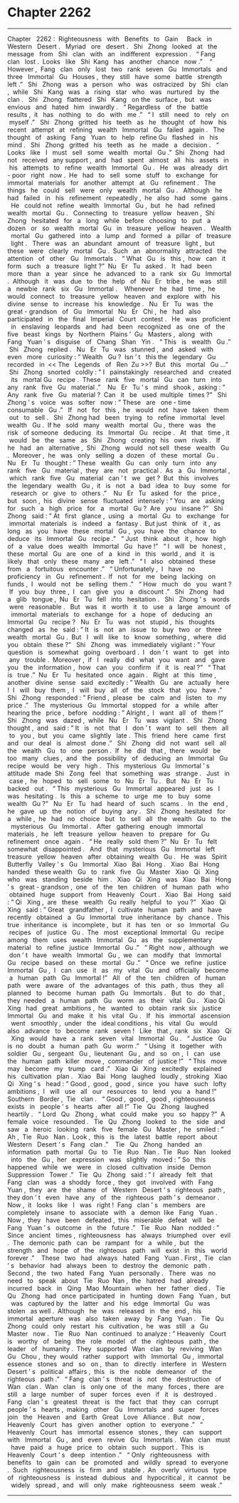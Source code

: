 
# Chapter 2262


---

Chapter ‌ ‌ 2262 :‌ ‌ Righteousness ‌ ‌ with ‌ ‌ Benefits ‌ ‌ to ‌ ‌ Gain ‌ ‌
‌
‌ Back ‌ ‌ in ‌ ‌ Western ‌ ‌ Desert .‌ ‌
‌
Myriad ‌ ‌ ore ‌ ‌ desert .‌ ‌
‌
Shi ‌ ‌ Zhong ‌ ‌ looked ‌ ‌ at ‌ ‌ the ‌ ‌ message ‌ ‌ from ‌ ‌ Shi ‌ ‌ clan ‌ ‌ with ‌ ‌ an ‌ ‌ indifferent ‌ ‌ expression .‌ ‌
‌
“ Fang ‌ ‌ clan ‌ ‌ lost .‌ ‌ Looks ‌ ‌ like ‌ ‌ Shi ‌ ‌ Kang ‌ ‌ has ‌ ‌ another ‌ ‌ chance ‌ ‌ now .”‌ ‌ ‌
‌
“ However ,‌ ‌ Fang ‌ ‌ clan ‌ ‌ only ‌ ‌ lost ‌ ‌ two ‌ ‌ rank ‌ ‌ seven ‌ ‌ Gu ‌ ‌ Immortals ‌ ‌ and ‌ ‌ three ‌ ‌ Immortal ‌ ‌ Gu ‌ ‌ Houses ,‌ ‌
they ‌ ‌ still ‌ ‌ have ‌ ‌ some ‌ ‌ battle ‌ ‌ strength ‌ ‌ left .”‌ ‌
‌
Shi ‌ ‌ Zhong ‌ ‌ was ‌ ‌ a ‌ ‌ person ‌ ‌ who ‌ ‌ was ‌ ‌ ostracized ‌ ‌ by ‌ ‌ Shi ‌ ‌ clan ,‌ ‌ while ‌ ‌ Shi ‌ ‌ Kang ‌ ‌ was ‌ ‌ a ‌ ‌ rising ‌ ‌ star ‌ ‌ who ‌ ‌
was ‌ ‌ nurtured ‌ ‌ by ‌ ‌ the ‌ ‌ clan .‌ ‌
‌
Shi ‌ ‌ Zhong ‌ ‌ flattered ‌ ‌ Shi ‌ ‌ Kang ‌ ‌ on ‌ ‌ the ‌ ‌ surface ,‌ ‌ but ‌ ‌ was ‌ ‌ envious ‌ ‌ and ‌ ‌ hated ‌ ‌ him ‌ ‌ inwardly .‌ ‌
‌
“ Regardless ‌ ‌ of ‌ ‌ the ‌ ‌ battle ‌ ‌ results ,‌ ‌ it ‌ ‌ has ‌ ‌ nothing ‌ ‌ to ‌ ‌ do ‌ ‌ with ‌ ‌ me .”‌ ‌
‌
“ I ‌ ‌ still ‌ ‌ need ‌ ‌ to ‌ ‌ rely ‌ ‌ on ‌ ‌ myself .”‌ ‌
‌
Shi ‌ ‌ Zhong ‌ ‌ gritted ‌ ‌ his ‌ ‌ teeth ‌ ‌ as ‌ ‌ he ‌ ‌ thought ‌ ‌ of ‌ ‌ how ‌ ‌ his ‌ ‌ recent ‌ ‌ attempt ‌ ‌ at ‌ ‌ refining ‌ ‌ wealth ‌ ‌ Immortal ‌ ‌
Gu ‌ ‌ failed ‌ ‌ again .‌ ‌
‌
The ‌ ‌ thought ‌ ‌ of ‌ ‌ asking ‌ ‌ Fang ‌ ‌ Yuan ‌ ‌ to ‌ ‌ help ‌ ‌ refine ‌ ‌ Gu ‌ ‌ flashed ‌ ‌ in ‌ ‌ his ‌ ‌ mind .‌ ‌
‌
Shi ‌ ‌ Zhong ‌ ‌ gritted ‌ ‌ his ‌ ‌ teeth ‌ ‌ as ‌ ‌ he ‌ ‌ made ‌ ‌ a ‌ ‌ decision .‌ ‌
‌
“ Looks ‌ ‌ like ‌ ‌ I ‌ ‌ must ‌ ‌ sell ‌ ‌ some ‌ ‌ wealth ‌ ‌ mortal ‌ ‌ Gu .”‌ ‌ Shi ‌ ‌ Zhong ‌ ‌ had ‌ ‌ not ‌ ‌ received ‌ ‌ any ‌ ‌ support ,‌ ‌ and ‌ ‌
had ‌ ‌ spent ‌ ‌ almost ‌ ‌ all ‌ ‌ his ‌ ‌ assets ‌ ‌ in ‌ ‌ his ‌ ‌ attempts ‌ ‌ to ‌ ‌ refine ‌ ‌ wealth ‌ ‌ Immortal ‌ ‌ Gu .‌ ‌
‌
He ‌ ‌ was ‌ ‌ already ‌ ‌ dirt - poor ‌ ‌ right ‌ ‌ now .‌ ‌ He ‌ ‌ had ‌ ‌ to ‌ ‌ sell ‌ ‌ some ‌ ‌ stuff ‌ ‌ to ‌ ‌ exchange ‌ ‌ for ‌ ‌ immortal ‌ ‌ materials ‌ ‌
for ‌ ‌ another ‌ ‌ attempt ‌ ‌ at ‌ ‌ Gu ‌ ‌ refinement .‌ ‌
‌
The ‌ ‌ things ‌ ‌ he ‌ ‌ could ‌ ‌ sell ‌ ‌ were ‌ ‌ only ‌ ‌ wealth ‌ ‌ mortal ‌ ‌ Gu .‌ ‌
‌
Although ‌ ‌ he ‌ ‌ had ‌ ‌ failed ‌ ‌ in ‌ ‌ his ‌ ‌ refinement ‌ ‌ repeatedly ,‌ ‌ he ‌ ‌ also ‌ ‌ had ‌ ‌ some ‌ ‌ gains .‌ ‌
‌
He ‌ ‌ could ‌ ‌ not ‌ ‌ refine ‌ ‌ wealth ‌ ‌ Immortal ‌ ‌ Gu ,‌ ‌ but ‌ ‌ he ‌ ‌ had ‌ ‌ refined ‌ ‌ wealth ‌ ‌ mortal ‌ ‌ Gu .‌ ‌
‌
Connecting ‌ ‌ to ‌ ‌ treasure ‌ ‌ yellow ‌ ‌ heaven ,‌ ‌ Shi ‌ ‌ Zhong ‌ ‌ hesitated ‌ ‌ for ‌ ‌ a ‌ ‌ long ‌ ‌ while ‌ ‌ before ‌ ‌ choosing ‌ ‌ to ‌ ‌
put ‌ ‌ a ‌ ‌ dozen ‌ ‌ or ‌ ‌ so ‌ ‌ wealth ‌ ‌ mortal ‌ ‌ Gu ‌ ‌ in ‌ ‌ treasure ‌ ‌ yellow ‌ ‌ heaven .‌ ‌
‌
Wealth ‌ ‌ mortal ‌ ‌ Gu ‌ ‌ gathered ‌ ‌ into ‌ ‌ a ‌ ‌ lump ‌ ‌ and ‌ ‌ formed ‌ ‌ a ‌ ‌ pillar ‌ ‌ of ‌ ‌ treasure ‌ ‌ light .‌ ‌
‌
There ‌ ‌ was ‌ ‌ an ‌ ‌ abundant ‌ ‌ amount ‌ ‌ of ‌ ‌ treasure ‌ ‌ light ,‌ ‌ but ‌ ‌ these ‌ ‌ were ‌ ‌ clearly ‌ ‌ mortal ‌ ‌ Gu .‌ ‌ Such ‌ ‌ an ‌ ‌
abnormality ‌ ‌ attracted ‌ ‌ the ‌ ‌ attention ‌ ‌ of ‌ ‌ other ‌ ‌ Gu ‌ ‌ Immortals .‌ ‌
‌
“ What ‌ ‌ Gu ‌ ‌ is ‌ ‌ this ,‌ ‌ how ‌ ‌ can ‌ ‌ it ‌ ‌ form ‌ ‌ such ‌ ‌ a ‌ ‌ treasure ‌ ‌ light ?”‌ ‌ Nu ‌ ‌ Er ‌ ‌ Tu ‌ ‌ asked .‌ ‌
‌
It ‌ ‌ had ‌ ‌ been ‌ ‌ more ‌ ‌ than ‌ ‌ a ‌ ‌ year ‌ ‌ since ‌ ‌ he ‌ ‌ advanced ‌ ‌ to ‌ ‌ a ‌ ‌ rank ‌ ‌ six ‌ ‌ Gu ‌ ‌ Immortal .‌ ‌ Although ‌ ‌ it ‌ ‌ was ‌ ‌ due ‌ ‌
to ‌ ‌ the ‌ ‌ help ‌ ‌ of ‌ ‌ Nu ‌ ‌ Er ‌ ‌ tribe ,‌ ‌ he ‌ ‌ was ‌ ‌ still ‌ ‌ a ‌ ‌ newbie ‌ ‌ rank ‌ ‌ six ‌ ‌ Gu ‌ ‌ Immortal .‌ ‌ ‌
‌
Whenever ‌ ‌ he ‌ ‌ had ‌ ‌ time ,‌ ‌ he ‌ ‌ would ‌ ‌ connect ‌ ‌ to ‌ ‌ treasure ‌ ‌ yellow ‌ ‌ heaven ‌ ‌ and ‌ ‌ explore ‌ ‌ with ‌ ‌ his ‌ ‌ divine ‌ ‌
sense ‌ ‌ to ‌ ‌ increase ‌ ‌ his ‌ ‌ knowledge .‌ ‌
‌
Nu ‌ ‌ Er ‌ ‌ Tu ‌ ‌ was ‌ ‌ the ‌ ‌ great - grandson ‌ ‌ of ‌ ‌ Gu ‌ ‌ Immortal ‌ ‌ Nu ‌ ‌ Er ‌ ‌ Chi ,‌ ‌ he ‌ ‌ had ‌ ‌ also ‌ ‌ participated ‌ ‌ in ‌ ‌ the ‌ ‌ final ‌ ‌
Imperial ‌ ‌ Court ‌ ‌ contest .‌ ‌
‌
He ‌ ‌ was ‌ ‌ proficient ‌ ‌ in ‌ ‌ enslaving ‌ ‌ leopards ‌ ‌ and ‌ ‌ had ‌ ‌ been ‌ ‌ recognized ‌ ‌ as ‌ ‌ one ‌ ‌ of ‌ ‌ the ‌ ‌ five ‌ ‌ beast ‌ ‌ kings ‌ ‌
by ‌ ‌ Northern ‌ ‌ Plains ’‌ ‌ Gu ‌ ‌ Masters ,‌ ‌ along ‌ ‌ with ‌ ‌ Fang ‌ ‌ Yuan ’ s ‌ ‌ disguise ‌ ‌ of ‌ ‌ Chang ‌ ‌ Shan ‌ ‌ Yin .‌ ‌
‌
“ This ‌ ‌ is ‌ ‌ wealth ‌ ‌ Gu .”‌ ‌ Shi ‌ ‌ Zhong ‌ ‌ replied .‌ ‌
‌
Nu ‌ ‌ Er ‌ ‌ Tu ‌ ‌ was ‌ ‌ stunned ,‌ ‌ and ‌ ‌ asked ‌ ‌ with ‌ ‌ even ‌ ‌ more ‌ ‌ curiosity :‌ ‌” Wealth ‌ ‌ Gu ?‌ ‌ Isn ’ t ‌ ‌ this ‌ ‌ the ‌ ‌ legendary ‌ ‌
Gu ‌ ‌ recorded ‌ ‌ in ‌ ‌<< The ‌ ‌ Legends ‌ ‌ of ‌ ‌ Ren ‌ ‌ Zu >>?‌ ‌ But ‌ ‌ this ‌ ‌ mortal ‌ ‌ Gu …”‌ ‌
‌
Shi ‌ ‌ Zhong ‌ ‌ snorted ‌ ‌ coldly :‌ ‌” I ‌ ‌ painstakingly ‌ ‌ researched ‌ ‌ and ‌ ‌ created ‌ ‌ its ‌ ‌ mortal ‌ ‌ Gu ‌ ‌ recipe .‌ ‌ These ‌ ‌
rank ‌ ‌ five ‌ ‌ mortal ‌ ‌ Gu ‌ ‌ can ‌ ‌ turn ‌ ‌ into ‌ ‌ any ‌ ‌ rank ‌ ‌ five ‌ ‌ Gu ‌ ‌ material .”‌ ‌ ‌
‌
Nu ‌ ‌ Er ‌ ‌ Tu ’ s ‌ ‌ mind ‌ ‌ shook ,‌ ‌ asking :‌ ‌” Any ‌ ‌ rank ‌ ‌ five ‌ ‌ Gu ‌ ‌ material ?‌ ‌ Can ‌ ‌ it ‌ ‌ be ‌ ‌ used ‌ ‌ multiple ‌ ‌ times ?”‌ ‌
‌
Shi ‌ ‌ Zhong ’ s ‌ ‌ voice ‌ ‌ was ‌ ‌ softer ‌ ‌ now :‌ ‌” These ‌ ‌ are ‌ ‌ one - time ‌ ‌ consumable ‌ ‌ Gu .”‌ ‌
‌
If ‌ ‌ not ‌ ‌ for ‌ ‌ this ,‌ ‌ he ‌ ‌ would ‌ ‌ not ‌ ‌ have ‌ ‌ taken ‌ ‌ them ‌ ‌ out ‌ ‌ to ‌ ‌ sell .‌ ‌
‌
Shi ‌ ‌ Zhong ‌ ‌ had ‌ ‌ been ‌ ‌ trying ‌ ‌ to ‌ ‌ refine ‌ ‌ immortal ‌ ‌ level ‌ ‌ wealth ‌ ‌ Gu .‌ ‌ If ‌ ‌ he ‌ ‌ sold ‌ ‌ many ‌ ‌ wealth ‌ ‌ mortal ‌ ‌ Gu ,‌ ‌
there ‌ ‌ was ‌ ‌ the ‌ ‌ risk ‌ ‌ of ‌ ‌ someone ‌ ‌ deducing ‌ ‌ its ‌ ‌ Immortal ‌ ‌ Gu ‌ ‌ recipe .‌ ‌
‌
At ‌ ‌ that ‌ ‌ time ,‌ ‌ it ‌ ‌ would ‌ ‌ be ‌ ‌ the ‌ ‌ same ‌ ‌ as ‌ ‌ Shi ‌ ‌ Zhong ‌ ‌ creating ‌ ‌ his ‌ ‌ own ‌ ‌ rivals .‌ ‌
‌
If ‌ ‌ he ‌ ‌ had ‌ ‌ an ‌ ‌ alternative ,‌ ‌ Shi ‌ ‌ Zhong ‌ ‌ would ‌ ‌ not ‌ ‌ sell ‌ ‌ these ‌ ‌ wealth ‌ ‌ Gu .‌ ‌ Moreover ,‌ ‌ he ‌ ‌ was ‌ ‌ only ‌ ‌
selling ‌ ‌ a ‌ ‌ dozen ‌ ‌ of ‌ ‌ these ‌ ‌ mortal ‌ ‌ Gu .‌ ‌
‌
Nu ‌ ‌ Er ‌ ‌ Tu ‌ ‌ thought :‌ ‌” These ‌ ‌ wealth ‌ ‌ Gu ‌ ‌ can ‌ ‌ only ‌ ‌ turn ‌ ‌ into ‌ ‌ any ‌ ‌ rank ‌ ‌ five ‌ ‌ Gu ‌ ‌ material ,‌ ‌ they ‌ ‌ are ‌ ‌ not ‌ ‌
practical .‌ ‌ As ‌ ‌ a ‌ ‌ Gu ‌ ‌ Immortal ,‌ ‌ which ‌ ‌ rank ‌ ‌ five ‌ ‌ Gu ‌ ‌ material ‌ ‌ can ’ t ‌ ‌ we ‌ ‌ get ?‌ ‌ But ‌ ‌ this ‌ ‌ involves ‌ ‌ the ‌ ‌
legendary ‌ ‌ wealth ‌ ‌ Gu ,‌ ‌ it ‌ ‌ is ‌ ‌ not ‌ ‌ a ‌ ‌ bad ‌ ‌ idea ‌ ‌ to ‌ ‌ buy ‌ ‌ some ‌ ‌ for ‌ ‌ research ‌ ‌ or ‌ ‌ give ‌ ‌ to ‌ ‌ others .”‌ ‌ ‌
‌
Nu ‌ ‌ Er ‌ ‌ Tu ‌ ‌ asked ‌ ‌ for ‌ ‌ the ‌ ‌ price ,‌ ‌ but ‌ ‌ soon ,‌ ‌ his ‌ ‌ divine ‌ ‌ sense ‌ ‌ fluctuated ‌ ‌ intensely :‌ ‌” You ‌ ‌ are ‌ ‌ asking ‌ ‌ for ‌ ‌
such ‌ ‌ a ‌ ‌ high ‌ ‌ price ‌ ‌ for ‌ ‌ a ‌ ‌ mortal ‌ ‌ Gu ?‌ ‌ Are ‌ ‌ you ‌ ‌ insane ?”‌ ‌
‌
Shi ‌ ‌ Zhong ‌ ‌ said :‌ ‌” At ‌ ‌ first ‌ ‌ glance ,‌ ‌ using ‌ ‌ a ‌ ‌ mortal ‌ ‌ Gu ‌ ‌ to ‌ ‌ exchange ‌ ‌ for ‌ ‌ immortal ‌ ‌ materials ‌ ‌ is ‌ ‌ indeed ‌ ‌
a ‌ ‌ fantasy .‌ ‌ But ‌ ‌ just ‌ ‌ think ‌ ‌ of ‌ ‌ it ,‌ ‌ as ‌ ‌ long ‌ ‌ as ‌ ‌ you ‌ ‌ have ‌ ‌ these ‌ ‌ mortal ‌ ‌ Gu ,‌ ‌ you ‌ ‌ have ‌ ‌ the ‌ ‌ chance ‌ ‌ to ‌ ‌
deduce ‌ ‌ its ‌ ‌ Immortal ‌ ‌ Gu ‌ ‌ recipe .”‌ ‌
‌
“ Just ‌ ‌ think ‌ ‌ about ‌ ‌ it ,‌ ‌ how ‌ ‌ high ‌ ‌ of ‌ ‌ a ‌ ‌ value ‌ ‌ does ‌ ‌ wealth ‌ ‌ Immortal ‌ ‌ Gu ‌ ‌ have !”‌ ‌
‌
“ I ‌ ‌ will ‌ ‌ be ‌ ‌ honest ,‌ ‌ these ‌ ‌ mortal ‌ ‌ Gu ‌ ‌ are ‌ ‌ one ‌ ‌ of ‌ ‌ a ‌ ‌ kind ‌ ‌ in ‌ ‌ this ‌ ‌ world ,‌ ‌ and ‌ ‌ it ‌ ‌ is ‌ ‌ likely ‌ ‌ that ‌ ‌ only ‌ ‌ these ‌ ‌
many ‌ ‌ are ‌ ‌ left .”‌ ‌
‌
“ I ‌ ‌ also ‌ ‌ obtained ‌ ‌ these ‌ ‌ from ‌ ‌ a ‌ ‌ fortuitous ‌ ‌ encounter .”‌ ‌
‌
“ Unfortunately ,‌ ‌ I ‌ ‌ have ‌ ‌ no ‌ ‌ proficiency ‌ ‌ in ‌ ‌ Gu ‌ ‌ refinement .‌ ‌ If ‌ ‌ not ‌ ‌ for ‌ ‌ me ‌ ‌ being ‌ ‌ lacking ‌ ‌ on ‌ ‌ funds ,‌ ‌ I ‌ ‌
would ‌ ‌ not ‌ ‌ be ‌ ‌ selling ‌ ‌ them .”‌ ‌
‌
“ How ‌ ‌ much ‌ ‌ do ‌ ‌ you ‌ ‌ want ?‌ ‌ If ‌ ‌ you ‌ ‌ buy ‌ ‌ three ,‌ ‌ I ‌ ‌ can ‌ ‌ give ‌ ‌ you ‌ ‌ a ‌ ‌ discount .”‌ ‌
‌
Shi ‌ ‌ Zhong ‌ ‌ had ‌ ‌ a ‌ ‌ glib ‌ ‌ tongue ,‌ ‌ Nu ‌ ‌ Er ‌ ‌ Tu ‌ ‌ fell ‌ ‌ into ‌ ‌ hesitation .‌ ‌
‌
Shi ‌ ‌ Zhong ’ s ‌ ‌ words ‌ ‌ were ‌ ‌ reasonable .‌ ‌
‌
But ‌ ‌ was ‌ ‌ it ‌ ‌ worth ‌ ‌ it ‌ ‌ to ‌ ‌ use ‌ ‌ a ‌ ‌ large ‌ ‌ amount ‌ ‌ of ‌ ‌ immortal ‌ ‌ materials ‌ ‌ to ‌ ‌ exchange ‌ ‌ for ‌ ‌ a ‌ ‌ hope ‌ ‌ of ‌ ‌
deducing ‌ ‌ an ‌ ‌ Immortal ‌ ‌ Gu ‌ ‌ recipe ?‌ ‌
‌
Nu ‌ ‌ Er ‌ ‌ Tu ‌ ‌ was ‌ ‌ not ‌ ‌ stupid ,‌ ‌ his ‌ ‌ thoughts ‌ ‌ changed ‌ ‌ as ‌ ‌ he ‌ ‌ said :‌ ‌” It ‌ ‌ is ‌ ‌ not ‌ ‌ an ‌ ‌ issue ‌ ‌ to ‌ ‌ buy ‌ ‌ two ‌ ‌ or ‌ ‌ three ‌ ‌
wealth ‌ ‌ mortal ‌ ‌ Gu .‌ ‌ But ‌ ‌ I ‌ ‌ will ‌ ‌ like ‌ ‌ to ‌ ‌ know ‌ ‌ something ,‌ ‌ where ‌ ‌ did ‌ ‌ you ‌ ‌ obtain ‌ ‌ these ?”‌ ‌
‌
Shi ‌ ‌ Zhong ‌ ‌ was ‌ ‌ immediately ‌ ‌ vigilant :‌ ‌” Your ‌ ‌ question ‌ ‌ is ‌ ‌ somewhat ‌ ‌ going ‌ ‌ overboard .‌ ‌ I ‌ ‌ don ’ t ‌ ‌ want ‌ ‌
to ‌ ‌ get ‌ ‌ into ‌ ‌ any ‌ ‌ trouble .‌ ‌ Moreover ,‌ ‌ if ‌ ‌ I ‌ ‌ really ‌ ‌ did ‌ ‌ what ‌ ‌ you ‌ ‌ want ‌ ‌ and ‌ ‌ gave ‌ ‌ you ‌ ‌ the ‌ ‌ information ,‌ ‌ how ‌ ‌
can ‌ ‌ you ‌ ‌ confirm ‌ ‌ if ‌ ‌ it ‌ ‌ is ‌ ‌ real ?”‌ ‌
‌
“ That ‌ ‌ is ‌ ‌ true .”‌ ‌ Nu ‌ ‌ Er ‌ ‌ Tu ‌ ‌ hesitated ‌ ‌ once ‌ ‌ again .‌ ‌
‌
Right ‌ ‌ at ‌ ‌ this ‌ ‌ time ,‌ ‌ another ‌ ‌ divine ‌ ‌ sense ‌ ‌ said ‌ ‌ excitedly :‌ ‌” Wealth ‌ ‌ Gu ‌ ‌ are ‌ ‌ actually ‌ ‌ here !‌ ‌ I ‌ ‌ will ‌ ‌ buy ‌ ‌
them ,‌ ‌ I ‌ ‌ will ‌ ‌ buy ‌ ‌ all ‌ ‌ of ‌ ‌ the ‌ ‌ stock ‌ ‌ that ‌ ‌ you ‌ ‌ have .”‌ ‌
‌
Shi ‌ ‌ Zhong ‌ ‌ responded :‌ ‌” Friend ,‌ ‌ please ‌ ‌ be ‌ ‌ calm ‌ ‌ and ‌ ‌ listen ‌ ‌ to ‌ ‌ my ‌ ‌ price .”‌ ‌
‌
The ‌ ‌ mysterious ‌ ‌ Gu ‌ ‌ Immortal ‌ ‌ stopped ‌ ‌ for ‌ ‌ a ‌ ‌ while ‌ ‌ after ‌ ‌ hearing ‌ ‌ the ‌ ‌ price ,‌ ‌ before ‌ ‌ nodding :‌ ‌” Alright ,‌ ‌
I ‌ ‌ want ‌ ‌ all ‌ ‌ of ‌ ‌ them !”‌ ‌
‌
Shi ‌ ‌ Zhong ‌ ‌ was ‌ ‌ dazed ,‌ ‌ while ‌ ‌ Nu ‌ ‌ Er ‌ ‌ Tu ‌ ‌ was ‌ ‌ vigilant .‌ ‌
‌
Shi ‌ ‌ Zhong ‌ ‌ thought ,‌ ‌ and ‌ ‌ said :‌ ‌” It ‌ ‌ is ‌ ‌ not ‌ ‌ that ‌ ‌ I ‌ ‌ don ’ t ‌ ‌ want ‌ ‌ to ‌ ‌ sell ‌ ‌ them ‌ ‌ all ‌ ‌ to ‌ ‌ you ,‌ ‌ but ‌ ‌ you ‌ ‌ came ‌ ‌
slightly ‌ ‌ late .‌ ‌ This ‌ ‌ friend ‌ ‌ here ‌ ‌ came ‌ ‌ first ‌ ‌ and ‌ ‌ our ‌ ‌ deal ‌ ‌ is ‌ ‌ almost ‌ ‌ done .”‌ ‌
‌
Shi ‌ ‌ Zhong ‌ ‌ did ‌ ‌ not ‌ ‌ want ‌ ‌ sell ‌ ‌ all ‌ ‌ the ‌ ‌ wealth ‌ ‌ Gu ‌ ‌ to ‌ ‌ one ‌ ‌ person .‌ ‌ If ‌ ‌ he ‌ ‌ did ‌ ‌ that ,‌ ‌ there ‌ ‌ would ‌ ‌ be ‌ ‌ too ‌ ‌
many ‌ ‌ clues ,‌ ‌ and ‌ ‌ the ‌ ‌ possibility ‌ ‌ of ‌ ‌ deducing ‌ ‌ an ‌ ‌ Immortal ‌ ‌ Gu ‌ ‌ recipe ‌ ‌ would ‌ ‌ be ‌ ‌ very ‌ ‌ high .‌ ‌
‌
This ‌ ‌ mysterious ‌ ‌ Gu ‌ ‌ Immortal ’ s ‌ ‌ attitude ‌ ‌ made ‌ ‌ Shi ‌ ‌ Zong ‌ ‌ feel ‌ ‌ that ‌ ‌ something ‌ ‌ was ‌ ‌ strange .‌ ‌
‌
Just ‌ ‌ in ‌ ‌ case ,‌ ‌ he ‌ ‌ hoped ‌ ‌ to ‌ ‌ sell ‌ ‌ some ‌ ‌ to ‌ ‌ Nu ‌ ‌ Er ‌ ‌ Tu .‌ ‌
‌
But ‌ ‌ Nu ‌ ‌ Er ‌ ‌ Tu ‌ ‌ backed ‌ ‌ out .‌ ‌
‌
“ This ‌ ‌ mysterious ‌ ‌ Gu ‌ ‌ Immortal ‌ ‌ appeared ‌ ‌ just ‌ ‌ as ‌ ‌ I ‌ ‌ was ‌ ‌ hesitating .‌ ‌ Is ‌ ‌ this ‌ ‌ a ‌ ‌ scheme ‌ ‌ to ‌ ‌ urge ‌ ‌ me ‌ ‌ to ‌ ‌
buy ‌ ‌ some ‌ ‌ wealth ‌ ‌ Gu ?”‌ ‌
‌
Nu ‌ ‌ Er ‌ ‌ Tu ‌ ‌ had ‌ ‌ heard ‌ ‌ of ‌ ‌ such ‌ ‌ scams .‌ ‌
‌
In ‌ ‌ the ‌ ‌ end ,‌ ‌ he ‌ ‌ gave ‌ ‌ up ‌ ‌ the ‌ ‌ notion ‌ ‌ of ‌ ‌ buying ‌ ‌ any .‌ ‌
‌
Shi ‌ ‌ Zhong ‌ ‌ hesitated ‌ ‌ for ‌ ‌ a ‌ ‌ while ,‌ ‌ he ‌ ‌ had ‌ ‌ no ‌ ‌ choice ‌ ‌ but ‌ ‌ to ‌ ‌ sell ‌ ‌ all ‌ ‌ the ‌ ‌ wealth ‌ ‌ Gu ‌ ‌ to ‌ ‌ the ‌ ‌ mysterious ‌ ‌
Gu ‌ ‌ Immortal .‌ ‌
‌
After ‌ ‌ gathering ‌ ‌ enough ‌ ‌ immortal ‌ ‌ materials ,‌ ‌ he ‌ ‌ left ‌ ‌ treasure ‌ ‌ yellow ‌ ‌ heaven ‌ ‌ to ‌ ‌ prepare ‌ ‌ for ‌ ‌ Gu ‌ ‌
refinement ‌ ‌ once ‌ ‌ again .‌ ‌
‌
“ He ‌ ‌ really ‌ ‌ sold ‌ ‌ them ?”‌ ‌ Nu ‌ ‌ Er ‌ ‌ Tu ‌ ‌ felt ‌ ‌ somewhat ‌ ‌ disappointed .‌ ‌
‌
And ‌ ‌ that ‌ ‌ mysterious ‌ ‌ Gu ‌ ‌ Immortal ‌ ‌ left ‌ ‌ treasure ‌ ‌ yellow ‌ ‌ heaven ‌ ‌ after ‌ ‌ obtaining ‌ ‌ wealth ‌ ‌ Gu .‌ ‌
‌
He ‌ ‌ was ‌ ‌ Spirit ‌ ‌ Butterfly ‌ ‌ Valley ’ s ‌ ‌ Gu ‌ ‌ Immortal ‌ ‌ Xiao ‌ ‌ Bai ‌ ‌ Hong .‌ ‌
‌
Xiao ‌ ‌ Bai ‌ ‌ Hong ‌ ‌ handed ‌ ‌ these ‌ ‌ wealth ‌ ‌ Gu ‌ ‌ to ‌ ‌ rank ‌ ‌ five ‌ ‌ Gu ‌ ‌ Master ‌ ‌ Xiao ‌ ‌ Qi ‌ ‌ Xing ‌ ‌ who ‌ ‌ was ‌ ‌ standing ‌ ‌
beside ‌ ‌ him .‌ ‌
‌
Xiao ‌ ‌ Qi ‌ ‌ Xing ‌ ‌ was ‌ ‌ Xiao ‌ ‌ Bai ‌ ‌ Hong ’ s ‌ ‌ great - grandson ,‌ ‌ one ‌ ‌ of ‌ ‌ the ‌ ‌ ten ‌ ‌ children ‌ ‌ of ‌ ‌ human ‌ ‌ path ‌ ‌ who ‌ ‌
obtained ‌ ‌ huge ‌ ‌ support ‌ ‌ from ‌ ‌ Heavenly ‌ ‌ Court .‌ ‌
‌
Xiao ‌ ‌ Bai ‌ ‌ Hong ‌ ‌ said :‌ ‌” Qi ‌ ‌ Xing ,‌ ‌ are ‌ ‌ these ‌ ‌ wealth ‌ ‌ Gu ‌ ‌ really ‌ ‌ helpful ‌ ‌ to ‌ ‌ you ?”‌ ‌
‌
Xiao ‌ ‌ Qi ‌ ‌ Xing ‌ ‌ said :‌ ‌” Great ‌ ‌ grandfather ,‌ ‌ I ‌ ‌ cultivate ‌ ‌ human ‌ ‌ path ‌ ‌ and ‌ ‌ have ‌ ‌ recently ‌ ‌ obtained ‌ ‌ a ‌ ‌ Gu ‌ ‌
Immortal ‌ ‌ true ‌ ‌ inheritance ‌ ‌ by ‌ ‌ chance .‌ ‌ This ‌ ‌ true ‌ ‌ inheritance ‌ ‌ is ‌ ‌ incomplete ,‌ ‌ but ‌ ‌ it ‌ ‌ has ‌ ‌ ten ‌ ‌ or ‌ ‌ so ‌ ‌
Immortal ‌ ‌ Gu ‌ ‌ recipes ‌ ‌ of ‌ ‌ justice ‌ ‌ Gu .‌ ‌ The ‌ ‌ most ‌ ‌ exceptional ‌ ‌ Immortal ‌ ‌ Gu ‌ ‌ recipe ‌ ‌ among ‌ ‌ them ‌ ‌ uses ‌ ‌
wealth ‌ ‌ Immortal ‌ ‌ Gu ‌ ‌ as ‌ ‌ the ‌ ‌ supplementary ‌ ‌ material ‌ ‌ to ‌ ‌ refine ‌ ‌ justice ‌ ‌ Immortal ‌ ‌ Gu .”‌ ‌
‌
“ Right ‌ ‌ now ,‌ ‌ although ‌ ‌ we ‌ ‌ don ’ t ‌ ‌ have ‌ ‌ wealth ‌ ‌ Immortal ‌ ‌ Gu ,‌ ‌ we ‌ ‌ can ‌ ‌ modify ‌ ‌ that ‌ ‌ Immortal ‌ ‌ Gu ‌ ‌ recipe ‌ ‌
based ‌ ‌ on ‌ ‌ these ‌ ‌ mortal ‌ ‌ Gu .”‌ ‌
‌
“ Once ‌ ‌ we ‌ ‌ refine ‌ ‌ justice ‌ ‌ Immortal ‌ ‌ Gu ,‌ ‌ I ‌ ‌ can ‌ ‌ use ‌ ‌ it ‌ ‌ as ‌ ‌ my ‌ ‌ vital ‌ ‌ Gu ‌ ‌ and ‌ ‌ officially ‌ ‌ become ‌ ‌ a ‌ ‌ human ‌ ‌
path ‌ ‌ Gu ‌ ‌ Immortal !”‌ ‌
‌
All ‌ ‌ of ‌ ‌ the ‌ ‌ ten ‌ ‌ children ‌ ‌ of ‌ ‌ human ‌ ‌ path ‌ ‌ were ‌ ‌ aware ‌ ‌ of ‌ ‌ the ‌ ‌ advantages ‌ ‌ of ‌ ‌ this ‌ ‌ path ,‌ ‌ thus ‌ ‌ they ‌ ‌ all ‌ ‌
planned ‌ ‌ to ‌ ‌ become ‌ ‌ human ‌ ‌ path ‌ ‌ Gu ‌ ‌ Immortals .‌ ‌
‌
But ‌ ‌ to ‌ ‌ do ‌ ‌ that ,‌ ‌ they ‌ ‌ needed ‌ ‌ a ‌ ‌ human ‌ ‌ path ‌ ‌ Gu ‌ ‌ worm ‌ ‌ as ‌ ‌ their ‌ ‌ vital ‌ ‌ Gu .‌ ‌
‌
Xiao ‌ ‌ Qi ‌ ‌ Xing ‌ ‌ had ‌ ‌ great ‌ ‌ ambitions ,‌ ‌ he ‌ ‌ wanted ‌ ‌ to ‌ ‌ obtain ‌ ‌ rank ‌ ‌ six ‌ ‌ justice ‌ ‌ Immortal ‌ ‌ Gu ‌ ‌ and ‌ ‌ make ‌ ‌ it ‌ ‌
his ‌ ‌ vital ‌ ‌ Gu .‌ ‌
‌
If ‌ ‌ his ‌ ‌ immortal ‌ ‌ ascension ‌ ‌ went ‌ ‌ smoothly ,‌ ‌ under ‌ ‌ the ‌ ‌ ideal ‌ ‌ conditions ,‌ ‌ his ‌ ‌ vital ‌ ‌ Gu ‌ ‌ would ‌ ‌ also ‌ ‌
advance ‌ ‌ to ‌ ‌ become ‌ ‌ rank ‌ ‌ seven !‌ ‌
‌
Like ‌ ‌ that ,‌ ‌ rank ‌ ‌ six ‌ ‌ Xiao ‌ ‌ Qi ‌ ‌ Xing ‌ ‌ would ‌ ‌ have ‌ ‌ a ‌ ‌ rank ‌ ‌ seven ‌ ‌ vital ‌ ‌ Immortal ‌ ‌ Gu .‌ ‌
‌
“ Justice ‌ ‌ Gu ‌ ‌ is ‌ ‌ no ‌ ‌ doubt ‌ ‌ a ‌ ‌ human ‌ ‌ path ‌ ‌ Gu ‌ ‌ worm .”‌ ‌
‌
“ Using ‌ ‌ it ‌ ‌ together ‌ ‌ with ‌ ‌ soldier ‌ ‌ Gu ,‌ ‌ sergeant ‌ ‌ Gu ,‌ ‌ lieutenant ‌ ‌ Gu ,‌ ‌ and ‌ ‌ so ‌ ‌ on ,‌ ‌ I ‌ ‌ can ‌ ‌ use ‌ ‌ the ‌ ‌ human ‌ ‌
path ‌ ‌ killer ‌ ‌ move ,‌ ‌ commander ‌ ‌ of ‌ ‌ justice !”‌ ‌
‌
“ This ‌ ‌ move ‌ ‌ may ‌ ‌ become ‌ ‌ my ‌ ‌ trump ‌ ‌ card .”‌ ‌
‌
Xiao ‌ ‌ Qi ‌ ‌ Xing ‌ ‌ excitedly ‌ ‌ explained ‌ ‌ his ‌ ‌ cultivation ‌ ‌ plan .‌ ‌
‌
Xiao ‌ ‌ Bai ‌ ‌ Hong ‌ ‌ laughed ‌ ‌ loudly ,‌ ‌ stroking ‌ ‌ Xiao ‌ ‌ Qi ‌ ‌ Xing ’ s ‌ ‌ head :‌ ‌” Good ,‌ ‌ good ,‌ ‌ good ,‌ ‌ since ‌ ‌ you ‌ ‌ have ‌ ‌
such ‌ ‌ lofty ‌ ‌ ambitions ,‌ ‌ I ‌ ‌ will ‌ ‌ use ‌ ‌ all ‌ ‌ our ‌ ‌ resources ‌ ‌ to ‌ ‌ lend ‌ ‌ you ‌ ‌ a ‌ ‌ hand !”‌ ‌
‌
Southern ‌ ‌ Border ,‌ ‌ Tie ‌ ‌ clan .‌ ‌
‌
“ Good ,‌ ‌ good ,‌ ‌ good ,‌ ‌ righteousness ‌ ‌ exists ‌ ‌ in ‌ ‌ people ’ s ‌ ‌ hearts ‌ ‌ after ‌ ‌ all !”‌ ‌ Tie ‌ ‌ Qu ‌ ‌ Zhong ‌ ‌ laughed ‌ ‌
heartily .‌ ‌
‌
“ Lord ‌ ‌ Qu ‌ ‌ Zhong ,‌ ‌ what ‌ ‌ could ‌ ‌ make ‌ ‌ you ‌ ‌ so ‌ ‌ happy ?”‌ ‌ A ‌ ‌ female ‌ ‌ voice ‌ ‌ resounded .‌ ‌
‌
Tie ‌ ‌ Qu ‌ ‌ Zhong ‌ ‌ looked ‌ ‌ to ‌ ‌ the ‌ ‌ side ‌ ‌ and ‌ ‌ saw ‌ ‌ a ‌ ‌ heroic ‌ ‌ looking ‌ ‌ rank ‌ ‌ five ‌ ‌ female ‌ ‌ Gu ‌ ‌ Master ,‌ ‌ he ‌ ‌
smiled :‌ ‌” Ah ,‌ ‌ Tie ‌ ‌ Ruo ‌ ‌ Nan .‌ ‌ Look ,‌ ‌ this ‌ ‌ is ‌ ‌ the ‌ ‌ latest ‌ ‌ battle ‌ ‌ report ‌ ‌ about ‌ ‌ Western ‌ ‌ Desert ’ s ‌ ‌ Fang ‌ ‌
clan .”‌ ‌ ‌
‌
Tie ‌ ‌ Qu ‌ ‌ Zhong ‌ ‌ handed ‌ ‌ an ‌ ‌ information ‌ ‌ path ‌ ‌ mortal ‌ ‌ Gu ‌ ‌ to ‌ ‌ Tie ‌ ‌ Ruo ‌ ‌ Nan .‌ ‌
‌
Tie ‌ ‌ Ruo ‌ ‌ Nan ‌ ‌ looked ‌ ‌ into ‌ ‌ the ‌ ‌ Gu ,‌ ‌ her ‌ ‌ expression ‌ ‌ was ‌ ‌ slightly ‌ ‌ moved :‌ ‌” So ‌ ‌ this ‌ ‌ happened ‌ ‌ while ‌ ‌
we ‌ ‌ were ‌ ‌ in ‌ ‌ closed ‌ ‌ cultivation ‌ ‌ inside ‌ ‌ Demon ‌ ‌ Suppression ‌ ‌ Tower .”‌ ‌
‌
Tie ‌ ‌ Qu ‌ ‌ Zhong ‌ ‌ said :‌ ‌” I ‌ ‌ already ‌ ‌ felt ‌ ‌ that ‌ ‌ Fang ‌ ‌ clan ‌ ‌ was ‌ ‌ a ‌ ‌ shoddy ‌ ‌ force ,‌ ‌ they ‌ ‌ got ‌ ‌ involved ‌ ‌ with ‌ ‌
Fang ‌ ‌ Yuan ,‌ ‌ they ‌ ‌ are ‌ ‌ the ‌ ‌ shame ‌ ‌ of ‌ ‌ Western ‌ ‌ Desert ’ s ‌ ‌ righteous ‌ ‌ path ,‌ ‌ they ‌ ‌ don ’ t ‌ ‌ even ‌ ‌ have ‌ ‌ any ‌ ‌ of ‌ ‌
the ‌ ‌ righteous ‌ ‌ path ’ s ‌ ‌ demeanor .‌ ‌ Now ,‌ ‌ it ‌ ‌ looks ‌ ‌ like ‌ ‌ I ‌ ‌ was ‌ ‌ right !‌ ‌ Fang ‌ ‌ clan ’ s ‌ ‌ members ‌ ‌ are ‌ ‌
completely ‌ ‌ insane ‌ ‌ to ‌ ‌ associate ‌ ‌ with ‌ ‌ a ‌ ‌ demon ‌ ‌ like ‌ ‌ Fang ‌ ‌ Yuan .‌ ‌ Now ,‌ ‌ they ‌ ‌ have ‌ ‌ been ‌ ‌ defeated ,‌ ‌
this ‌ ‌ miserable ‌ ‌ defeat ‌ ‌ will ‌ ‌ be ‌ ‌ Fang ‌ ‌ Yuan ’ s ‌ ‌ outcome ‌ ‌ in ‌ ‌ the ‌ ‌ future .”‌ ‌
‌
Tie ‌ ‌ Ruo ‌ ‌ Nan ‌ ‌ nodded :‌ ‌” Since ‌ ‌ ancient ‌ ‌ times ,‌ ‌ righteousness ‌ ‌ has ‌ ‌ always ‌ ‌ triumphed ‌ ‌ over ‌ ‌ evil .‌ ‌ The ‌ ‌
demonic ‌ ‌ path ‌ ‌ can ‌ ‌ be ‌ ‌ rampant ‌ ‌ for ‌ ‌ a ‌ ‌ while ,‌ ‌ but ‌ ‌ the ‌ ‌ strength ‌ ‌ and ‌ ‌ hope ‌ ‌ of ‌ ‌ the ‌ ‌ righteous ‌ ‌ path ‌ ‌ will ‌ ‌
exist ‌ ‌ in ‌ ‌ this ‌ ‌ world ‌ ‌ forever .”‌ ‌ ‌
‌
These ‌ ‌ two ‌ ‌ had ‌ ‌ always ‌ ‌ hated ‌ ‌ Fang ‌ ‌ Yuan .‌ ‌
‌
First ,‌ ‌ Tie ‌ ‌ clan ’ s ‌ ‌ behavior ‌ ‌ had ‌ ‌ always ‌ ‌ been ‌ ‌ to ‌ ‌ destroy ‌ ‌ the ‌ ‌ demonic ‌ ‌ path .‌ ‌
‌
Second ,‌ ‌ the ‌ ‌ two ‌ ‌ hated ‌ ‌ Fang ‌ ‌ Yuan ‌ ‌ personally .‌ ‌
‌
There ‌ ‌ was ‌ ‌ no ‌ ‌ need ‌ ‌ to ‌ ‌ speak ‌ ‌ about ‌ ‌ Tie ‌ ‌ Ruo ‌ ‌ Nan ,‌ ‌ the ‌ ‌ hatred ‌ ‌ had ‌ ‌ already ‌ ‌ incurred ‌ ‌ back ‌ ‌ in ‌ ‌ Qing ‌ ‌
Mao ‌ ‌ Mountain ‌ ‌ when ‌ ‌ her ‌ ‌ father ‌ ‌ died .‌ ‌
‌
Tie ‌ ‌ Qu ‌ ‌ Zhong ‌ ‌ had ‌ ‌ once ‌ ‌ participated ‌ ‌ in ‌ ‌ hunting ‌ ‌ down ‌ ‌ Fang ‌ ‌ Yuan ,‌ ‌ but ‌ ‌ was ‌ ‌ captured ‌ ‌ by ‌ ‌ the ‌ ‌ latter ‌ ‌
and ‌ ‌ his ‌ ‌ edge ‌ ‌ Immortal ‌ ‌ Gu ‌ ‌ was ‌ ‌ stolen ‌ ‌ as ‌ ‌ well .‌ ‌ Although ‌ ‌ he ‌ ‌ was ‌ ‌ released ‌ ‌ in ‌ ‌ the ‌ ‌ end ,‌ ‌ his ‌ ‌ immortal ‌ ‌
aperture ‌ ‌ was ‌ ‌ also ‌ ‌ taken ‌ ‌ away ‌ ‌ by ‌ ‌ Fang ‌ ‌ Yuan .‌ ‌
‌
Tie ‌ ‌ Qu ‌ ‌ Zhong ‌ ‌ could ‌ ‌ only ‌ ‌ restart ‌ ‌ his ‌ ‌ cultivation ,‌ ‌ he ‌ ‌ was ‌ ‌ still ‌ ‌ a ‌ ‌ Gu ‌ ‌ Master ‌ ‌ now .‌ ‌
‌
Tie ‌ ‌ Ruo ‌ ‌ Nan ‌ ‌ continued ‌ ‌ to ‌ ‌ analyze :‌ ‌” Heavenly ‌ ‌ Court ‌ ‌ is ‌ ‌ worthy ‌ ‌ of ‌ ‌ being ‌ ‌ the ‌ ‌ role ‌ ‌ model ‌ ‌ of ‌ ‌ the ‌ ‌
righteous ‌ ‌ path ,‌ ‌ the ‌ ‌ leader ‌ ‌ of ‌ ‌ humanity .‌ ‌ They ‌ ‌ supported ‌ ‌ Wan ‌ ‌ clan ‌ ‌ by ‌ ‌ reviving ‌ ‌ Wan ‌ ‌ Gu ‌ ‌ Chou ,‌ ‌
they ‌ ‌ would ‌ ‌ rather ‌ ‌ support ‌ ‌ with ‌ ‌ Immortal ‌ ‌ Gu ,‌ ‌ immortal ‌ ‌ essence ‌ ‌ stones ‌ ‌ and ‌ ‌ so ‌ ‌ on ,‌ ‌ than ‌ ‌ to ‌ ‌ directly ‌ ‌
interfere ‌ ‌ in ‌ ‌ Western ‌ ‌ Desert ’ s ‌ ‌ political ‌ ‌ affairs ,‌ ‌ this ‌ ‌ is ‌ ‌ the ‌ ‌ noble ‌ ‌ demeanor ‌ ‌ of ‌ ‌ the ‌ ‌ righteous ‌ ‌ path .”‌ ‌
‌
“ Fang ‌ ‌ clan ’ s ‌ ‌ threat ‌ ‌ is ‌ ‌ not ‌ ‌ the ‌ ‌ destruction ‌ ‌ of ‌ ‌ Wan ‌ ‌ clan .‌ ‌ Wan ‌ ‌ clan ‌ ‌ is ‌ ‌ only ‌ ‌ one ‌ ‌ of ‌ ‌ the ‌ ‌ many ‌ ‌ forces ,‌ ‌
there ‌ ‌ are ‌ ‌ still ‌ ‌ a ‌ ‌ large ‌ ‌ number ‌ ‌ of ‌ ‌ super ‌ ‌ forces ‌ ‌ even ‌ ‌ if ‌ ‌ it ‌ ‌ is ‌ ‌ destroyed .‌ ‌ Fang ‌ ‌ clan ’ s ‌ ‌ greatest ‌ ‌ threat ‌ ‌
is ‌ ‌ the ‌ ‌ fact ‌ ‌ that ‌ ‌ they ‌ ‌ can ‌ ‌ corrupt ‌ ‌ people ’ s ‌ ‌ hearts ,‌ ‌ making ‌ ‌ other ‌ ‌ Gu ‌ ‌ Immortals ‌ ‌ and ‌ ‌ super ‌ ‌ forces ‌ ‌
join ‌ ‌ the ‌ ‌ Heaven ‌ ‌ and ‌ ‌ Earth ‌ ‌ Great ‌ ‌ Love ‌ ‌ Alliance .‌ ‌ But ‌ ‌ now ,‌ ‌ Heavenly ‌ ‌ Court ‌ ‌ has ‌ ‌ given ‌ ‌ another ‌ ‌
option ‌ ‌ to ‌ ‌ everyone .”‌ ‌
‌
“ Heavenly ‌ ‌ Court ‌ ‌ has ‌ ‌ immortal ‌ ‌ essence ‌ ‌ stones ,‌ ‌ they ‌ ‌ can ‌ ‌ support ‌ ‌ with ‌ ‌ Immortal ‌ ‌ Gu ,‌ ‌ and ‌ ‌ even ‌ ‌
revive ‌ ‌ Gu ‌ ‌ Immortals .‌ ‌ Wan ‌ ‌ clan ‌ ‌ must ‌ ‌ have ‌ ‌ paid ‌ ‌ a ‌ ‌ huge ‌ ‌ price ‌ ‌ to ‌ ‌ obtain ‌ ‌ such ‌ ‌ support .‌ ‌ This ‌ ‌ is ‌ ‌
Heavenly ‌ ‌ Court ’ s ‌ ‌ deep ‌ ‌ intention .”‌ ‌
‌
“ Only ‌ ‌ righteousness ‌ ‌ with ‌ ‌ benefits ‌ ‌ to ‌ ‌ gain ‌ ‌ can ‌ ‌ be ‌ ‌ promoted ‌ ‌ and ‌ ‌ wildly ‌ ‌ spread ‌ ‌ to ‌ ‌ everyone .‌ ‌ Such ‌ ‌
righteousness ‌ ‌ is ‌ ‌ firm ‌ ‌ and ‌ ‌ stable .‌ ‌ An ‌ ‌ overly ‌ ‌ virtuous ‌ ‌ type ‌ ‌ of ‌ ‌ righteousness ‌ ‌ is ‌ ‌ instead ‌ ‌ dubious ‌ ‌
and ‌ ‌ hypocritical ,‌ ‌ it ‌ ‌ cannot ‌ ‌ be ‌ ‌ widely ‌ ‌ spread ,‌ ‌ and ‌ ‌ will ‌ ‌ only ‌ ‌ make ‌ ‌ righteousness ‌ ‌ seem ‌ ‌ weak .”‌ ‌

---

